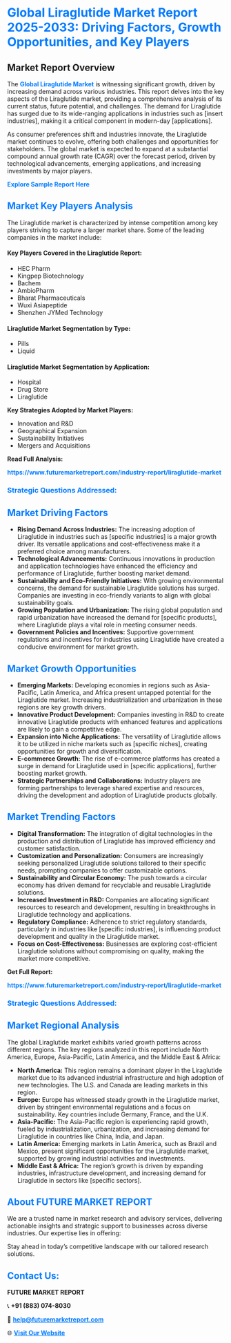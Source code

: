 <h1 style="color: #007BFF;">Global Liraglutide Market Report 2025-2033: Driving Factors, Growth Opportunities, and Key Players</h1>

<section id="overview">
<h2>Market Report Overview</h2>
<p>The <a href="https://www.futuremarketreport.com/industry-report/liraglutide-market" style="color: #007BFF; text-decoration: none;"><strong>Global Liraglutide Market</strong></a> is witnessing significant growth, driven by increasing demand across various industries. This report delves into the key aspects of the Liraglutide market, providing a comprehensive analysis of its current status, future potential, and challenges. The demand for Liraglutide has surged due to its wide-ranging applications in industries such as [insert industries], making it a critical component in modern-day [applications].</p>
<p>As consumer preferences shift and industries innovate, the Liraglutide market continues to evolve, offering both challenges and opportunities for stakeholders. The global market is expected to expand at a substantial compound annual growth rate (CAGR) over the forecast period, driven by technological advancements, emerging applications, and increasing investments by major players.</p>
</section>

<section id="overview">
<p><a href="https://www.futuremarketreport.com/request-sample/reportId=121827" style="color: #007BFF; text-decoration: none;"><strong>Explore Sample Report Here</strong></a></p>
</section>

<section id="key-players">
<h2 style="color: #007BFF;">Market Key Players Analysis</h2>
<p>The Liraglutide market is characterized by intense competition among key players striving to capture a larger market share. Some of the leading companies in the market include:</p>
<h4>Key Players Covered in the Liraglutide Report:</h4>
<ul><li>HEC Pharm</li><li>Kingpep Biotechnology</li><li>Bachem</li><li>AmbioPharm</li><li>Bharat Pharmaceuticals</li><li>Wuxi Asiapeptide</li><li>Shenzhen JYMed Technology</li></ul>
<h4>Liraglutide Market Segmentation by Type:</h4>
<ul><li>Pills</li><li>Liquid</li></ul>

<h4>Liraglutide Market Segmentation by Application:</h4>
<ul><li>Hospital</li><li>Drug Store</li><li>Liraglutide</li></ul>
<p><strong>Key Strategies Adopted by Market Players:</strong></p>
<ul>
<li>Innovation and R&D</li>
<li>Geographical Expansion</li>
<li>Sustainability Initiatives</li>
<li>Mergers and Acquisitions</li>
</ul>
</section>

<section>
<p><strong>Read Full Analysis: </strong></p><a href="https://www.futuremarketreport.com/industry-report/liraglutide-market" style="color: #007BFF; text-decoration: none;"><strong>https://www.futuremarketreport.com/industry-report/liraglutide-market</strong></a>
<h3 style="color: #007BFF;">Strategic Questions Addressed:</h3>
</section>

<section id="driving-factors">
<h2 style="color: #007BFF;">Market Driving Factors</h2>
<ul>
<li><strong>Rising Demand Across Industries:</strong> The increasing adoption of Liraglutide in industries such as [specific industries] is a major growth driver. Its versatile applications and cost-effectiveness make it a preferred choice among manufacturers.</li>
<li><strong>Technological Advancements:</strong> Continuous innovations in production and application technologies have enhanced the efficiency and performance of Liraglutide, further boosting market demand.</li>
<li><strong>Sustainability and Eco-Friendly Initiatives:</strong> With growing environmental concerns, the demand for sustainable Liraglutide solutions has surged. Companies are investing in eco-friendly variants to align with global sustainability goals.</li>
<li><strong>Growing Population and Urbanization:</strong> The rising global population and rapid urbanization have increased the demand for [specific products], where Liraglutide plays a vital role in meeting consumer needs.</li>
<li><strong>Government Policies and Incentives:</strong> Supportive government regulations and incentives for industries using Liraglutide have created a conducive environment for market growth.</li>
</ul>
</section>

<section id="growth-opportunities">
<h2 style="color: #007BFF;">Market Growth Opportunities</h2>
<ul>
<li><strong>Emerging Markets:</strong> Developing economies in regions such as Asia-Pacific, Latin America, and Africa present untapped potential for the Liraglutide market. Increasing industrialization and urbanization in these regions are key growth drivers.</li>
<li><strong>Innovative Product Development:</strong> Companies investing in R&D to create innovative Liraglutide products with enhanced features and applications are likely to gain a competitive edge.</li>
<li><strong>Expansion into Niche Applications:</strong> The versatility of Liraglutide allows it to be utilized in niche markets such as [specific niches], creating opportunities for growth and diversification.</li>
<li><strong>E-commerce Growth:</strong> The rise of e-commerce platforms has created a surge in demand for Liraglutide used in [specific applications], further boosting market growth.</li>
<li><strong>Strategic Partnerships and Collaborations:</strong> Industry players are forming partnerships to leverage shared expertise and resources, driving the development and adoption of Liraglutide products globally.</li>
</ul>
</section>

<section id="trending-factors">
<h2 style="color: #007BFF;">Market Trending Factors</h2>
<ul>
<li><strong>Digital Transformation:</strong> The integration of digital technologies in the production and distribution of Liraglutide has improved efficiency and customer satisfaction.</li>
<li><strong>Customization and Personalization:</strong> Consumers are increasingly seeking personalized Liraglutide solutions tailored to their specific needs, prompting companies to offer customizable options.</li>
<li><strong>Sustainability and Circular Economy:</strong> The push towards a circular economy has driven demand for recyclable and reusable Liraglutide solutions.</li>
<li><strong>Increased Investment in R&D:</strong> Companies are allocating significant resources to research and development, resulting in breakthroughs in Liraglutide technology and applications.</li>
<li><strong>Regulatory Compliance:</strong> Adherence to strict regulatory standards, particularly in industries like [specific industries], is influencing product development and quality in the Liraglutide market.</li>
<li><strong>Focus on Cost-Effectiveness:</strong> Businesses are exploring cost-efficient Liraglutide solutions without compromising on quality, making the market more competitive.</li>
</ul>
</section>

<section>
<p><strong>Get Full Report: </strong></p><a href="https://www.futuremarketreport.com/industry-report/liraglutide-market" style="color: #007BFF; text-decoration: none;"><strong>https://www.futuremarketreport.com/industry-report/liraglutide-market</strong></a>
<h3 style="color: #007BFF;">Strategic Questions Addressed:</h3>
</section>


<section id="regional-analysis">
<h2 style="color: #007BFF;">Market Regional Analysis</h2>
<p>The global Liraglutide market exhibits varied growth patterns across different regions. The key regions analyzed in this report include North America, Europe, Asia-Pacific, Latin America, and the Middle East & Africa:</p>
<ul>
<li><strong>North America:</strong> This region remains a dominant player in the Liraglutide market due to its advanced industrial infrastructure and high adoption of new technologies. The U.S. and Canada are leading markets in this region.</li>
<li><strong>Europe:</strong> Europe has witnessed steady growth in the Liraglutide market, driven by stringent environmental regulations and a focus on sustainability. Key countries include Germany, France, and the U.K.</li>
<li><strong>Asia-Pacific:</strong> The Asia-Pacific region is experiencing rapid growth, fueled by industrialization, urbanization, and increasing demand for Liraglutide in countries like China, India, and Japan.</li>
<li><strong>Latin America:</strong> Emerging markets in Latin America, such as Brazil and Mexico, present significant opportunities for the Liraglutide market, supported by growing industrial activities and investments.</li>
<li><strong>Middle East & Africa:</strong> The region’s growth is driven by expanding industries, infrastructure development, and increasing demand for Liraglutide in sectors like [specific sectors].</li>
</ul>
</section>

<footer>
<h2 style="color: #007BFF;">About FUTURE MARKET REPORT</h2>
<p>We are a trusted name in market research and advisory services, delivering actionable insights and strategic support to businesses across diverse industries. Our expertise lies in offering:</p>

<p>Stay ahead in today’s competitive landscape with our tailored research solutions.</p>

<h2 style="color: #007BFF;">Contact Us:</h2>
<p><strong>FUTURE MARKET REPORT</strong></p>
<p>📞 <strong>+91 (883) 074-8030</strong></p>
<p>📧 <strong><a href="mailto:help@futuremarketreport.com" style="color: #007BFF;">help@futuremarketreport.com</a></strong></p>
<p>🌐 <strong><a href="https://www.futuremarketreport.com/" style="color: #007BFF;">Visit Our Website</a></strong></p>
</footer>